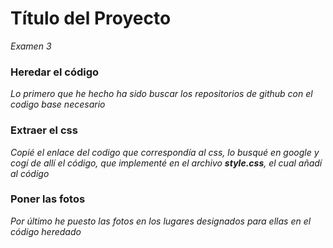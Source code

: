 # Título del Proyecto

_Examen 3_

### Heredar el código

_Lo primero que he hecho ha sido buscar los repositorios de github con el codigo base necesario_



### Extraer el css

_Copié el enlace del codigo que correspondía al css, lo busqué en google y cogí de allí el código, que implementé en el archivo **style.css**, el cual añadí al código_



### Poner las fotos

_Por último he puesto las fotos en los lugares designados para ellas en el código heredado_

